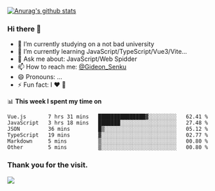 [![Anurag's github stats](https://github-readme-stats.vercel.app/api?username=gideonsenku)](https://github.com/anuraghazra/github-readme-stats)
### Hi there 👋
- 🔭 I’m currently studying on a not bad university 
- 🌱 I’m currently learning JavaScript/TypeScript/Vue3/Vite...
- 💬 Ask me about: JavaScript/Web Spidder 
- 📫 How to reach me: [@Gideon_Senku](https://t.me/Gideon_Senku)
- 😄 Pronouns: ...
- ⚡ Fun fact: I ❤️ 🎵

📊 **This week I spent my time on**
<!--START_SECTION:waka-->

```text
Vue.js       7 hrs 31 mins   ███████████████▓░░░░░░░░░   62.41 %
JavaScript   3 hrs 18 mins   ███████░░░░░░░░░░░░░░░░░░   27.48 %
JSON         36 mins         █▒░░░░░░░░░░░░░░░░░░░░░░░   05.12 %
TypeScript   19 mins         ▓░░░░░░░░░░░░░░░░░░░░░░░░   02.77 %
Markdown     5 mins          ▒░░░░░░░░░░░░░░░░░░░░░░░░   00.80 %
Other        5 mins          ▒░░░░░░░░░░░░░░░░░░░░░░░░   00.80 %
```

<!--END_SECTION:waka-->


### Thank you for the visit.
![](http://profile-counter.glitch.me/gideonsenku/count.svg)
<!--
**GideonSenku/GideonSenku** is a ✨ _special_ ✨ repository because its `README.md` (this file) appears on your GitHub profile.

Here are some ideas to get you started:

- 🔭 I’m currently working on ...
- 🌱 I’m currently learning ...
- 👯 I’m looking to collaborate on ...
- 🤔 I’m looking for help with ...
- 💬 Ask me about ...
- 📫 How to reach me: ...
- 😄 Pronouns: ...
- ⚡ Fun fact: ...
-->

